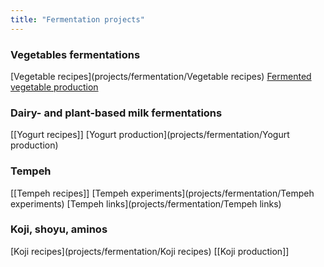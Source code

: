 ```yaml
---
title: "Fermentation projects"
---
```


### Vegetables fermentations

[Vegetable recipes](projects/fermentation/Vegetable recipes)
[Fermented vegetable production](projects/fermentation/Fermented%20vegetable%20production.md)

### Dairy- and plant-based milk fermentations
[[Yogurt recipes]]
[Yogurt production](projects/fermentation/Yogurt production)

### Tempeh
[[Tempeh recipes]]
[Tempeh experiments](projects/fermentation/Tempeh experiments)
[Tempeh links](projects/fermentation/Tempeh links)

### Koji, shoyu, aminos

[Koji recipes](projects/fermentation/Koji recipes)
[[Koji production]]
